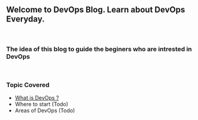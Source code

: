 ## Welcome to DevOps Blog. Learn about DevOps Everyday.
<br />

### The idea of this blog to guide the beginers who are intrested in DevOps
<br />

### Topic Covered
- [What is DevOps ?](devops.md)
- Where to start (Todo)
- Areas of DevOps (Todo)
<br/>
<br/>

